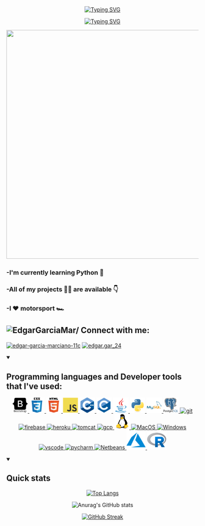 <div align="center">
<a href="https://git.io/typing-svg"><img src="https://readme-typing-svg.herokuapp.com?font=Lobster&size=30&pause=1000&color=969392&center=true&width=435&lines=Hi+%F0%9F%91%8B%2C+I'm+Edgar" alt="Typing SVG" /></a>


<a href="https://git.io/typing-svg"><img src="https://readme-typing-svg.herokuapp.com?font=Lobster&size=30&pause=1000&color=969392&center=true&vCenter=true&width=435&lines=A+passionate+Programmer+from+%F0%9F%87%B2%F0%9F%87%BD" alt="Typing SVG" /></a>
</div>




<p align = "center"><img src = "https://github.com/EdgarGarciaMar/EdgarGarciaMar/blob/main/G.gif" width="900" height="600"/></p>


<h3>-I'm currently learning Python 🐍</h3>

<h3>-All of my projects 👨‍💻 are available 👇</h3>

<h3>-I ❤ motorsport 🏎</h3>




<h2 align="left"><img src=https://komarev.com/ghpvc/?username=EdgarGarciaMar&color=brightgreen&style=plastic alt=EdgarGarciaMar/> Connect with me:</h2>
<p align="left">
<a href="https://linkedin.com/in/edgar-garcia-marciano-11c" target="blank"><img align="center" src="https://raw.githubusercontent.com/rahuldkjain/github-profile-readme-generator/master/src/images/icons/Social/linked-in-alt.svg" alt="edgar-garcia-marciano-11c" height="30" width="40" /></a>
<a href="https://instagram.com/edgar.gar_24" target="blank"><img align="center" src="https://raw.githubusercontent.com/rahuldkjain/github-profile-readme-generator/master/src/images/icons/Social/instagram.svg" alt="edgar.gar_24" height="30" width="40" /></a>
</p>
<details open="">
  <summary><h2>Programming languages and Developer tools that I've used:</h2></summary>

  <p align="center">
      <a href="https://getbootstrap.com" target="_blank" rel="noreferrer">
        <img
          src="https://raw.githubusercontent.com/devicons/devicon/master/icons/bootstrap/bootstrap-plain-wordmark.svg"
          alt="bootstrap"
          width="40"
          height="40"
        />
      </a>
      <a href="https://www.w3schools.com/css/" target="_blank" rel="noreferrer">
        <img
          src="https://raw.githubusercontent.com/devicons/devicon/master/icons/css3/css3-original-wordmark.svg"
          alt="css3"
          width="40"
          height="40"
        />
      </a>
      <a href="https://www.w3.org/html/" target="_blank" rel="noreferrer">
        <img
          src="https://raw.githubusercontent.com/devicons/devicon/master/icons/html5/html5-original-wordmark.svg"
          alt="html5"
          width="40"
          height="40"
        />
      </a>
      <a
        href="https://developer.mozilla.org/en-US/docs/Web/JavaScript"
        target="_blank"
        rel="noreferrer"
      >
        <img
          src="https://raw.githubusercontent.com/devicons/devicon/master/icons/javascript/javascript-original.svg"
          alt="javascript"
          width="40"
          height="40"
        />
      </a>
      <a href="https://www.w3schools.com/cpp/" target="_blank" rel="noreferrer">
        <img
          src="https://raw.githubusercontent.com/devicons/devicon/master/icons/cplusplus/cplusplus-original.svg"
          alt="cplusplus"
          width="40"
          height="40"
        />
      </a>
      <a href="https://www.cprogramming.com/" target="_blank" rel="noreferrer">
        <img
          src="https://raw.githubusercontent.com/devicons/devicon/master/icons/c/c-original.svg"
          alt="c"
          width="40"
          height="40"
        />
      </a>
      <a href="https://www.java.com" target="_blank" rel="noreferrer">
        <img
          src="https://raw.githubusercontent.com/devicons/devicon/master/icons/java/java-original.svg"
          alt="java"
          width="40"
          height="40"
        />
      </a>
      <a href="https://www.python.org" target="_blank" rel="noreferrer">
        <img
          src="https://raw.githubusercontent.com/devicons/devicon/master/icons/python/python-original.svg"
          alt="python"
          width="40"
          height="40"
        />
      </a>
      <a href="https://www.mysql.com/" target="_blank" rel="noreferrer">
        <img
          src="https://raw.githubusercontent.com/devicons/devicon/master/icons/mysql/mysql-original-wordmark.svg"
          alt="mysql"
          width="40"
          height="40"
        />
      </a>
      <a href="https://www.postgresql.org" target="_blank" rel="noreferrer">
        <img
          src="https://raw.githubusercontent.com/devicons/devicon/master/icons/postgresql/postgresql-original-wordmark.svg"
          alt="postgresql"
          width="40"
          height="40"
        />
      </a>
      <a href="https://git-scm.com/" target="_blank" rel="noreferrer">
        <img
          src="https://www.vectorlogo.zone/logos/git-scm/git-scm-icon.svg"
          alt="git"
          width="40"
          height="40"
        />
      </a>
      <a href="https://firebase.google.com/" target="_blank" rel="noreferrer">
        <img
          src="https://www.vectorlogo.zone/logos/firebase/firebase-icon.svg"
          alt="firebase"
          width="40"
          height="40"
        />
      </a>
      <a href="https://heroku.com" target="_blank" rel="noreferrer">
        <img
          src="https://www.vectorlogo.zone/logos/heroku/heroku-icon.svg"
          alt="heroku"
          width="40"
          height="40"
        />
      </a>
      <a href="https://tomcat.apache.org/" target="_blank" rel="noreferrer">
        <img
          src="https://cdn.jsdelivr.net/gh/devicons/devicon/icons/tomcat/tomcat-original-wordmark.svg"
          alt="tomcat"
          width="40"
          height="40"
        />
      </a>
      <a href="https://cloud.google.com" target="_blank" rel="noreferrer">
        <img
          src="https://www.vectorlogo.zone/logos/google_cloud/google_cloud-icon.svg"
          alt="gcp"
          width="40"
          height="40"
        />
      </a>
      <a href="https://www.linux.org/" target="_blank" rel="noreferrer">
        <img
          src="https://raw.githubusercontent.com/devicons/devicon/master/icons/linux/linux-original.svg"
          alt="linux"
          width="40"
          height="40"
        />
      </a>
      <a href="https://www.apple.com/mx/" target="_blank" rel="noreferrer">
        <img
          src="https://cdn-icons-png.flaticon.com/512/179/179309.png"
          alt="MacOS"
          width="40"
          height="40"
        />
      </a>
      <a
        href="https://www.microsoft.com/es-es/software-download/windows10ISO"
        target="_blank"
        rel="noreferrer"
      >
        <img
          src="https://cdn.jsdelivr.net/gh/devicons/devicon/icons/windows8/windows8-original.svg"
          alt="Windows"
          width="40"
          height="40"
        />
      </a>
      <a
        href="https://code.visualstudio.com/download"
        target="_blank"
        rel="noreferrer"
      >
        <img
          src="https://cdn.jsdelivr.net/gh/devicons/devicon/icons/vscode/vscode-original-wordmark.svg"
          alt="vscode"
          width="40"
          height="40"
        />
      </a>
      <a
        href="https://www.jetbrains.com/es-es/pycharm/download/#section=windows"
        target="_blank"
        rel="noreferrer"
      >
        <img
          src="https://cdn.jsdelivr.net/gh/devicons/devicon/icons/pycharm/pycharm-original-wordmark.svg"
          alt="pycharm"
          width="50"
          height="50"
        />
      </a>
            <a
        href="https://netbeans.apache.org/download/index.html"
        target="_blank"
        rel="noreferrer"
      >
        <img
          src="https://netbeans.apache.org/images/apache-netbeans.svg"
          alt="Netbeans"
          width="50"
          height="50"
        />
      </a>
     <a
        href="https://azure.microsoft.com/es-mx/"
        target="_blank"
        rel="noreferrer"
      >
        <img
          src="https://github.com/EdgarGarciaMar/EdgarGarciaMar/blob/main/azure-icon-svgrepo-com.svg"
          alt="Azure"
          width="50"
          height="50"
        />
      </a>
     <a
        href="https://www.r-project.org/"
        target="_blank"
        rel="noreferrer"
      >
        <img
          src="https://github.com/EdgarGarciaMar/EdgarGarciaMar/blob/main/icons8-r-project.svg"
          alt="R"
          width="50"
          height="50"
        />
      </a>
    </p>
</details>
  <details open="">
  <summary><h2>Quick stats</h2></summary>
  <div align="center">
  
    
 [![Top Langs](https://github-readme-stats.vercel.app/api/top-langs/?username=EdgarGarciaMar&langs_count=5&theme=tokyonight)](https://github.com/anuraghazra/github-readme-stats)   

![Anurag's GitHub stats](https://github-readme-stats.vercel.app/api?username=EdgarGarciaMar&theme=tokyonight)

[![GitHub Streak](https://github-readme-streak-stats.herokuapp.com?user=EdgarGarciaMar&theme=tokyonight&date_format=j%20M%5B%20Y%5D)](https://git.io/streak-stats)

</div>
</details>
